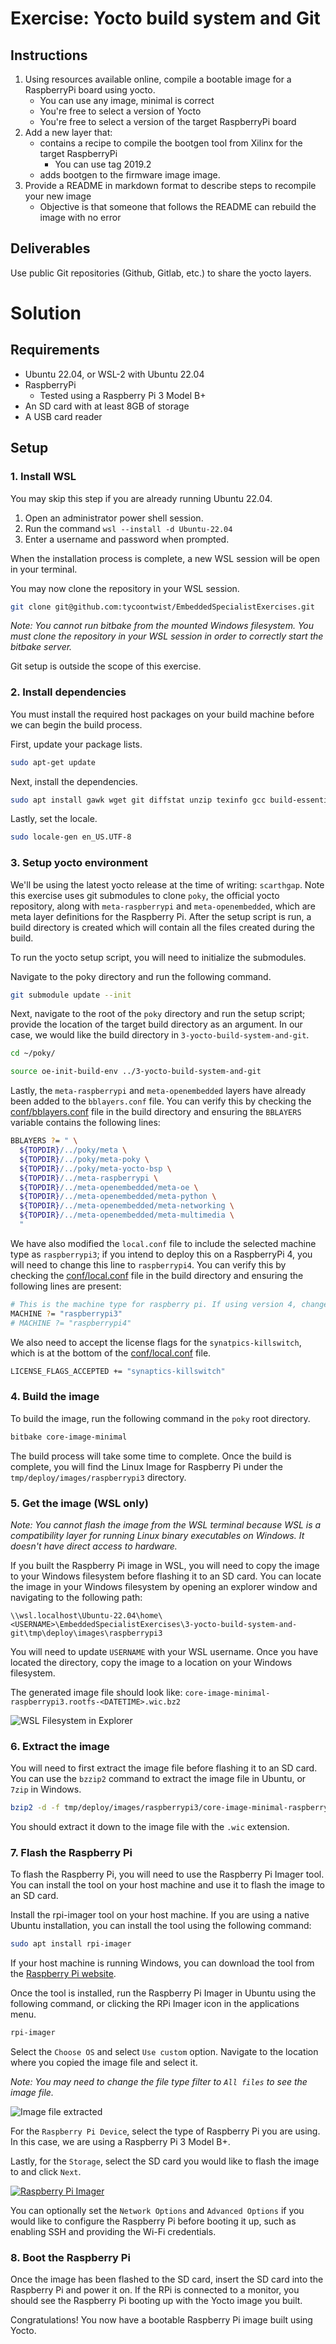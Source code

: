 # Exercise: Yocto build system and Git

## Instructions
1. Using resources available online, compile a bootable image for a RaspberryPi board using yocto.
    * You can use any image, minimal is correct
    * You're free to select a version of Yocto
    * You're free to select a version of the target RaspberryPi board
1. Add a new layer that:
    * contains a recipe to compile the bootgen tool from Xilinx for the target RaspberryPi
        * You can use tag 2019.2
    * adds bootgen to the firmware image image.
1. Provide a README in markdown format to describe steps to recompile your new image
    * Objective is that someone that follows the README can rebuild the image with no error

## Deliverables

Use public Git repositories (Github, Gitlab, etc.) to share the yocto layers.

# Solution

## Requirements
* Ubuntu 22.04, or WSL-2 with Ubuntu 22.04
* RaspberryPi
    * Tested using a Raspberry Pi 3 Model B+
* An SD card with at least 8GB of storage
* A USB card reader

## Setup

### 1. Install WSL
You may skip this step if you are already running Ubuntu 22.04.

1. Open an administrator power shell session.
1. Run the command `wsl --install -d Ubuntu-22.04`
1. Enter a username and password when prompted.

When the installation process is complete, a new WSL session will be open in your terminal.

You may now clone the repository in your WSL session.

```bash
git clone git@github.com:tycoontwist/EmbeddedSpecialistExercises.git
```

*Note: You cannot run bitbake from the mounted Windows filesystem. You must clone the repository in your WSL session in order to correctly start the bitbake server.*

Git setup is outside the scope of this exercise.

### 2. Install dependencies
You must install the required host packages on your build machine before we can begin the build process.

First, update your package lists.
```bash
sudo apt-get update
```

Next, install the dependencies.

```bash
sudo apt install gawk wget git diffstat unzip texinfo gcc build-essential chrpath socat cpio python3 python3-pip python3-pexpect xz-utils debianutils iputils-ping python3-git python3-jinja2 libegl1-mesa libsdl1.2-dev python3-subunit mesa-common-dev zstd liblz4-tool file locales libacl1
```

Lastly, set the locale.
```bash
sudo locale-gen en_US.UTF-8
```

### 3. Setup yocto environment
We'll be using the latest yocto release at the time of writing: `scarthgap`. Note this exercise uses git submodules to clone `poky`, the official yocto repository, along with `meta-raspberrypi` and `meta-openembedded`, which are meta layer definitions for the Raspberry Pi. After the setup script is run, a build directory is created which will contain all the files created during the build.

To run the yocto setup script, you will need to initialize the submodules.

Navigate to the poky directory and run the following command.

```bash
git submodule update --init
```

Next, navigate to the root of the `poky` directory and run the setup script; provide the location of the target build directory as an argument. In our case, we would like the build directory in `3-yocto-build-system-and-git`.

```bash
cd ~/poky/

source oe-init-build-env ../3-yocto-build-system-and-git
```

Lastly, the `meta-raspberrypi` and `meta-openembedded` layers have already been added to the `bblayers.conf` file. You can verify this by checking the [conf/bblayers.conf](./conf/bblayers.conf) file in the build directory and ensuring the `BBLAYERS` variable contains the following lines:

```bash
BBLAYERS ?= " \
  ${TOPDIR}/../poky/meta \
  ${TOPDIR}/../poky/meta-poky \
  ${TOPDIR}/../poky/meta-yocto-bsp \
  ${TOPDIR}/../meta-raspberrypi \
  ${TOPDIR}/../meta-openembedded/meta-oe \
  ${TOPDIR}/../meta-openembedded/meta-python \
  ${TOPDIR}/../meta-openembedded/meta-networking \
  ${TOPDIR}/../meta-openembedded/meta-multimedia \
  "
```

We have also modified the `local.conf` file to include the selected machine type as `raspberrypi3`; if you intend to deploy this on a RaspberryPi 4, you will need to change this line to `raspberrypi4`. You can verify this by checking the [conf/local.conf](./conf/local.conf) file in the build directory and ensuring the following lines are present:


```bash
# This is the machine type for raspberry pi. If using version 4, change to raspberrypi4
MACHINE ?= "raspberrypi3"
# MACHINE ?= "raspberrypi4"
```

We also need to accept the license flags for the `synatpics-killswitch`, which is at the bottom of the [conf/local.conf](./conf/local.conf) file.

```bash
LICENSE_FLAGS_ACCEPTED += "synaptics-killswitch"
```

### 4. Build the image
To build the image, run the following command in the `poky` root directory.

```bash
bitbake core-image-minimal
```

The build process will take some time to complete. Once the build is complete, you will find the Linux Image for Raspberry Pi under the `tmp/deploy/images/raspberrypi3` directory.

### 5. Get the image (WSL only)
*Note: You cannot flash the image from the WSL terminal because WSL is a compatibility layer for running Linux binary executables on Windows. It doesn't have direct access to hardware.*

If you built the Raspberry Pi image in WSL, you will need to copy the image to your Windows filesystem before flashing it to an SD card. You can locate the image in your Windows filesystem by opening an explorer window and navigating to the following path:

`\\wsl.localhost\Ubuntu-22.04\home\<USERNAME>\EmbeddedSpecialistExercises\3-yocto-build-system-and-git\tmp\deploy\images\raspberrypi3`

You will need to update `USERNAME` with your WSL username. Once you have located the directory, copy the image to a location on your Windows filesystem.

The generated image file should look like: `core-image-minimal-raspberrypi3.rootfs-<DATETIME>.wic.bz2`

![WSL Filesystem in Explorer](assets/WSL-filesystem-in-explorer.png)


### 6. Extract the image

You will need to first extract the image file before flashing it to an SD card. You can use the `bzzip2` command to extract the image file in Ubuntu, or `7zip` in Windows.

```bash
bzip2 -d -f tmp/deploy/images/raspberrypi3/core-image-minimal-raspberrypi3.rootfs-<DATETIME>.wic.bz2
```

You should extract it down to the image file with the `.wic` extension.


### 7. Flash the Raspberry Pi

To flash the Raspberry Pi, you will need to use the Raspberry Pi Imager tool. You can install the tool on your host machine and use it to flash the image to an SD card.

Install the rpi-imager tool on your host machine. If you are using a native Ubuntu installation, you can install the tool using the following command:

```bash
sudo apt install rpi-imager
```

If your host machine is running Windows, you can download the tool from the [Raspberry Pi website](https://www.raspberrypi.com/software/).


Once the tool is installed, run the Raspberry Pi Imager in Ubuntu using the following command, or clicking the RPi Imager icon in the applications menu.

```bash
rpi-imager
```

Select the `Choose OS` and select `Use custom` option. Navigate to the location where you copied the image file and select it.

*Note: You may need to change the file type filter to `All files` to see the image file.*

![Image file extracted](assets/image-file-extracted.png)

For the `Raspberry Pi Device`, select the type of Raspberry Pi you are using. In this case, we are using a Raspberry Pi 3 Model B+.

Lastly, for the `Storage`, select the SD card you would like to flash the image to and click `Next`.

[![Raspberry Pi Imager](assets/rpi-imager.png)](assets/rpi-imager.png)

You can optionally set the `Network Options` and `Advanced Options` if you would like to configure the Raspberry Pi before booting it up, such as enabling SSH and providing the Wi-Fi credentials.

### 8. Boot the Raspberry Pi

Once the image has been flashed to the SD card, insert the SD card into the Raspberry Pi and power it on. If the RPi is connected to a monitor, you should see the Raspberry Pi booting up with the Yocto image you built.

Congratulations! You now have a bootable Raspberry Pi image built using Yocto.
